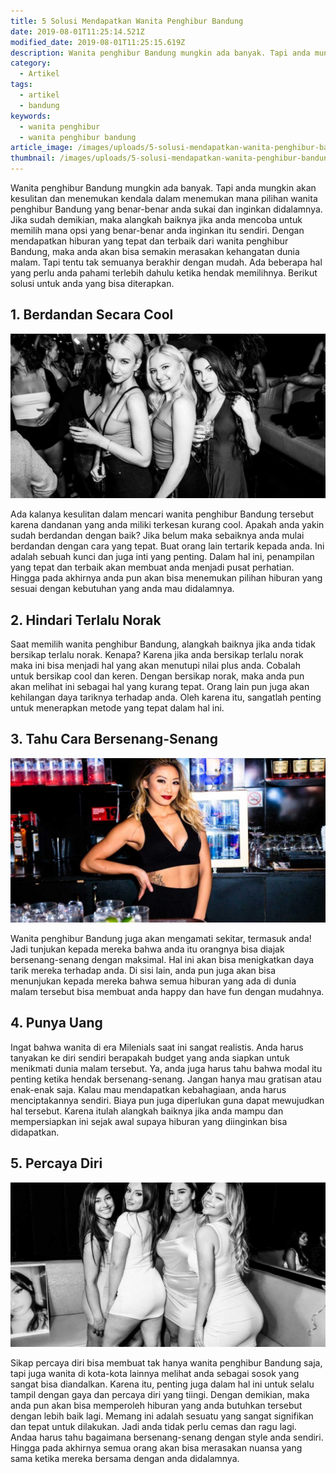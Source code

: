 ```yaml
---
title: 5 Solusi Mendapatkan Wanita Penghibur Bandung
date: 2019-08-01T11:25:14.521Z
modified_date: 2019-08-01T11:25:15.619Z
description: Wanita penghibur Bandung mungkin ada banyak. Tapi anda mungkin akan kesulitan dan menemukan kendala dalam menemukan mana pilihan wanita penghibur.
category:
  - Artikel
tags:
  - artikel
  - bandung
keywords:
  - wanita penghibur
  - wanita penghibur bandung
article_image: /images/uploads/5-solusi-mendapatkan-wanita-penghibur-bandung-1.jpg
thumbnail: /images/uploads/5-solusi-mendapatkan-wanita-penghibur-bandung-1-001.jpg
---
```

Wanita penghibur Bandung mungkin ada banyak. Tapi anda mungkin akan kesulitan dan menemukan kendala dalam menemukan mana pilihan wanita penghibur Bandung yang benar-benar anda sukai dan inginkan didalamnya. Jika sudah demikian, maka alangkah baiknya jika anda mencoba untuk memilih mana opsi yang benar-benar anda inginkan itu sendiri. Dengan mendapatkan hiburan yang tepat dan terbaik dari wanita penghibur Bandung, maka anda akan bisa semakin merasakan kehangatan dunia malam. Tapi tentu tak semuanya berakhir dengan mudah. Ada beberapa hal yang perlu anda pahami terlebih dahulu ketika hendak memilihnya. Berikut solusi untuk anda yang bisa diterapkan.



## 1. Berdandan Secara Cool

![5 Solusi Mendapatkan Wanita Penghibur Bandung](/images/uploads/5-solusi-mendapatkan-wanita-penghibur-bandung-3.jpg)

Ada kalanya kesulitan dalam mencari wanita penghibur Bandung tersebut karena dandanan yang anda miliki terkesan kurang cool. Apakah anda yakin sudah berdandan dengan baik? Jika belum maka sebaiknya anda mulai berdandan dengan cara yang tepat. Buat orang lain tertarik kepada anda. Ini adalah sebuah kunci dan juga inti yang penting. Dalam hal ini, penampilan yang tepat dan terbaik akan membuat anda menjadi pusat perhatian. Hingga pada akhirnya anda pun akan bisa menemukan pilihan hiburan yang sesuai dengan kebutuhan yang anda mau didalamnya.



## 2. Hindari Terlalu Norak

Saat memilih wanita penghibur Bandung, alangkah baiknya jika anda tidak bersikap terlalu norak. Kenapa? Karena jika anda bersikap terlalu norak maka ini bisa menjadi hal yang akan menutupi nilai plus anda. Cobalah untuk bersikap cool dan keren. Dengan bersikap norak, maka anda pun akan melihat ini sebagai hal yang kurang tepat. Orang lain pun juga akan kehilangan daya tariknya terhadap anda. Oleh karena itu, sangatlah penting untuk menerapkan metode yang tepat dalam hal ini.



## 3. Tahu Cara Bersenang-Senang

![5 Solusi Mendapatkan Wanita Penghibur Bandung](/images/uploads/5-solusi-mendapatkan-wanita-penghibur-bandung-2.jpg)

Wanita penghibur Bandung juga akan mengamati sekitar, termasuk anda! Jadi tunjukan kepada mereka bahwa anda itu orangnya bisa diajak bersenang-senang dengan maksimal. Hal ini akan bisa menigkatkan daya tarik mereka terhadap anda. Di sisi lain, anda pun juga akan bisa menunjukan kepada mereka bahwa semua hiburan yang ada di dunia malam tersebut bisa membuat anda happy dan have fun dengan mudahnya.



## 4. Punya Uang

Ingat bahwa wanita di era Milenials saat ini sangat realistis. Anda harus tanyakan ke diri sendiri berapakah budget yang anda siapkan untuk menikmati dunia malam tersebut. Ya, anda juga harus tahu bahwa modal itu penting ketika hendak bersenang-senang. Jangan hanya mau gratisan atau enak-enak saja. Kalau mau mendapatkan kebahagiaan, anda harus menciptakannya sendiri. Biaya pun juga diperlukan guna dapat mewujudkan hal tersebut. Karena itulah alangkah baiknya jika anda mampu dan mempersiapkan ini sejak awal supaya hiburan yang diinginkan bisa didapatkan.



## 5. Percaya Diri

![5 Solusi Mendapatkan Wanita Penghibur Bandung](/images/uploads/5-solusi-mendapatkan-wanita-penghibur-bandung-1.jpg)

Sikap percaya diri bisa membuat tak hanya wanita penghibur Bandung saja, tapi juga wanita di kota-kota lainnya melihat anda sebagai sosok yang sangat bisa diandalkan. Karena itu, penting juga dalam hal ini untuk selalu tampil dengan gaya dan percaya diri yang tiingi. Dengan demikian, maka anda pun akan bisa memperoleh hiburan yang anda butuhkan tersebut dengan lebih baik lagi. Memang ini adalah sesuatu yang sangat signifikan dan tepat untuk dilakukan. Jadi anda tidak perlu cemas dan ragu lagi. Andaa harus tahu bagaimana bersenang-senang dengan style anda sendiri. Hingga pada akhirnya semua orang akan bisa merasakan nuansa yang sama ketika mereka bersama dengan anda didalamnya.
